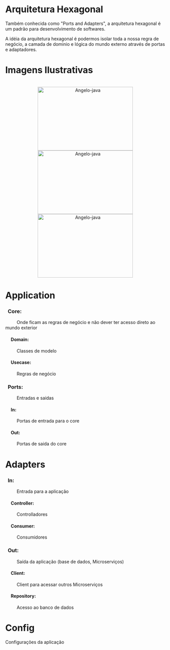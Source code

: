# Arquitetura Hexagonal
Também conhecida como "Ports and Adapters", a arquitetura hexagonal é um padrão para desenvolvimento de softwares.

A idéia da arquitetura hexagonal é podermos isolar toda a nossa regra de negócio, a camada de dominio e lógica do mundo externo através de portas e adaptadores.

# Imagens Ilustrativas
<div style="display: inline_block" align="center"><br>
  <img align="center" alt="Angelo-java" height="200" width="300" src="https://paulovich.net/static/hexagonal-1.png">
  <img align="center" alt="Angelo-java" height="200" width="300" src="https://static.packt-cdn.com/products/9781839211966/graphics/B15547_02_04.jpg">
  <img align="center" alt="Angelo-java" height="200" width="300" src="https://miro.medium.com/max/1400/1*yR4C1B-YfMh5zqpbHzTyag.png">
</div>

# Application
### &nbsp; **Core**: 
&emsp; &emsp; Onde ficam as regras de negócio e não dever ter acesso direto ao mundo exterior
#### &emsp; Domain:
&emsp; &emsp; Classes de modelo
#### &emsp; Usecase:
&emsp; &emsp; Regras de negócio
### &nbsp; **Ports**: 
&emsp; &emsp; Entradas e saidas
#### &emsp; In: 
&emsp; &emsp; Portas de entrada para o core
#### &emsp; Out:
&emsp; &emsp; Portas de saida do core

# Adapters
### &nbsp; In: 
&emsp; &emsp; Entrada para a aplicação
#### &emsp; Controller: 
&emsp; &emsp; Controlladores
#### &emsp; Consumer: 
&emsp; &emsp; Consumidores
### &nbsp; Out: 
&emsp; &emsp; Saída da aplicação (base de dados, Microserviços)
#### &emsp; Client: 
&emsp; &emsp; Client para acessar outros Microserviços
#### &emsp; Repository: 
&emsp; &emsp; Acesso ao banco de dados

# Config
Configurações da aplicação
